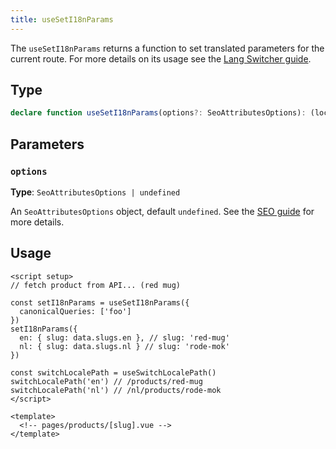 ```yaml
---
title: useSetI18nParams
---
```


The `useSetI18nParams` returns a function to set translated parameters for the current route. 
For more details on its usage see the [Lang Switcher guide](/docs/guide/lang-switcher#dynamic-route-parameters).

## Type

```ts
declare function useSetI18nParams(options?: SeoAttributesOptions): (locale: Record<Locale, unknown>) => void
```

## Parameters

### `options`

**Type**: `SeoAttributesOptions | undefined`

An `SeoAttributesOptions` object, default `undefined`. See the [SEO guide](/docs/guide/seo#feature-details) for more details.

## Usage

```vue
<script setup>
// fetch product from API... (red mug)

const setI18nParams = useSetI18nParams({
  canonicalQueries: ['foo']
})
setI18nParams({
  en: { slug: data.slugs.en }, // slug: 'red-mug'
  nl: { slug: data.slugs.nl } // slug: 'rode-mok'
})

const switchLocalePath = useSwitchLocalePath()
switchLocalePath('en') // /products/red-mug
switchLocalePath('nl') // /nl/products/rode-mok
</script>

<template>
  <!-- pages/products/[slug].vue -->
</template>
```

